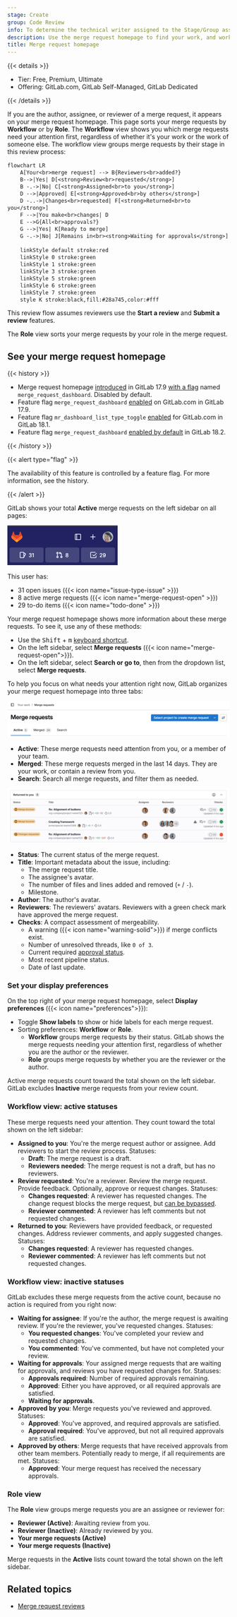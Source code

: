 ```yaml
---
stage: Create
group: Code Review
info: To determine the technical writer assigned to the Stage/Group associated with this page, see https://handbook.gitlab.com/handbook/product/ux/technical-writing/#assignments
description: Use the merge request homepage to find your work, and work you need to review.
title: Merge request homepage
---
```


{{< details >}}

- Tier: Free, Premium, Ultimate
- Offering: GitLab.com, GitLab Self-Managed, GitLab Dedicated

{{< /details >}}

If you are the author, assignee, or reviewer of a merge request, it appears on your merge request
homepage. This page sorts your merge requests by **Workflow** or by **Role**. The **Workflow** view
shows you which merge requests need your attention first, regardless of whether it's your work or
the work of someone else. The workflow view groups merge requests by their stage in this review process:

```mermaid
flowchart LR
    A[Your<br>merge request] --> B{Reviewers<br>added?}
    B-->|Yes| D[<strong>Review<br>requested</strong>]
    B -.->|No| C[<strong>Assigned<br>to you</strong>]
    D -->|Approved| E[<strong>Approved<br>by others</strong>]
    D -..->|Changes<br>requested| F[<strong>Returned<br>to you</strong>]
    F -->|You make<br>changes| D
    E -->G{All<br>approvals?}
    G -->|Yes| K[Ready to merge]
    G -.->|No| J[Remains in<br><strong>Waiting for approvals</strong>]

    linkStyle default stroke:red
    linkStyle 0 stroke:green
    linkStyle 1 stroke:green
    linkStyle 3 stroke:green
    linkStyle 5 stroke:green
    linkStyle 6 stroke:green
    linkStyle 7 stroke:green
    style K stroke:black,fill:#28a745,color:#fff
```

This review flow assumes reviewers use the **Start a review** and **Submit a review** features.

The **Role** view sorts your merge requests by your role in the merge request.

## See your merge request homepage

{{< history >}}

- Merge request homepage [introduced](https://gitlab.com/groups/gitlab-org/-/epics/13448) in GitLab 17.9 [with a flag](../../../administration/feature_flags/_index.md) named `merge_request_dashboard`. Disabled by default.
- Feature flag `merge_request_dashboard` [enabled](https://gitlab.com/gitlab-org/gitlab/-/issues/480854) on GitLab.com in GitLab 17.9.
- Feature flag `mr_dashboard_list_type_toggle` [enabled](https://gitlab.com/gitlab-org/gitlab/-/issues/535244) for GitLab.com in GitLab 18.1.
- Feature flag `merge_request_dashboard` [enabled by default](https://gitlab.com/gitlab-org/gitlab/-/merge_requests/194999) in GitLab 18.2.

{{< /history >}}

{{< alert type="flag" >}}

The availability of this feature is controlled by a feature flag.
For more information, see the history.

{{< /alert >}}

GitLab shows your total **Active** merge requests on the left sidebar on all pages:

![The top left area of the GitLab interface showing totals](img/homepage_totals_v17_9.png)

This user has:

- 31 open issues ({{< icon name="issue-type-issue" >}})
- 8 active merge requests ({{< icon name="merge-request-open" >}})
- 29 to-do items ({{< icon name="todo-done" >}})

Your merge request homepage shows more information about these merge requests. To see it,
use any of these methods:

- Use the <kbd>Shift</kbd> + <kbd>m</kbd> [keyboard shortcut](../../shortcuts.md).
- On the left sidebar, select **Merge requests** ({{< icon name="merge-request-open">}}).
- On the left sidebar, select **Search or go to**, then from the dropdown list, select **Merge requests**.

To help you focus on what needs your attention right now, GitLab organizes your merge request homepage
into three tabs:

![The three homepage tabs shown at the top of the screen.](img/homepage_tabs_v18_1.png)

- **Active**: These merge requests need attention from you, or a member of your team.
- **Merged**: These merge requests merged in the last 14 days. They are your work, or contain a review from you.
- **Search**: Search all merge requests, and filter them as needed.

![The 'Returned to you' section of the Active tab, showing a table with information about three merge requests.](img/homepage_rows_v17_9.png)

- **Status**: The current status of the merge request.
- **Title**: Important metadata about the issue, including:
  - The merge request title.
  - The assignee's avatar.
  - The number of files and lines added and removed (`+` / `-`).
  - Milestone.
- **Author**: The author's avatar.
- **Reviewers**: The reviewers' avatars. Reviewers with a green check mark have approved the merge request.
- **Checks**: A compact assessment of mergeability.
  - A warning ({{< icon name="warning-solid">}}) if merge conflicts exist.
  - Number of unresolved threads, like `0 of 3`.
  - Current required [approval status](approvals/_index.md#in-the-list-of-merge-requests).
  - Most recent pipeline status.
  - Date of last update.

### Set your display preferences

On the top right of your merge request homepage, select **Display preferences** ({{< icon name="preferences">}}):

- Toggle **Show labels** to show or hide labels for each merge request.
- Sorting preferences: **Workflow** or **Role**.
  - **Workflow** groups merge requests by their status. GitLab shows the merge requests
    needing your attention first, regardless of whether you are the author or the reviewer.
  - **Role** groups merge requests by whether you are the reviewer or the author.

Active merge requests count toward the total shown on the left sidebar. GitLab excludes **Inactive**
merge requests from your review count.

### Workflow view: active statuses

These merge requests need your attention. They count toward the total shown on the left sidebar:

- **Assigned to you**: You're the merge request author or assignee. Add reviewers to start the review process.
  Statuses:
  - **Draft**: The merge request is a draft.
  - **Reviewers needed**: The merge request is not a draft, but has no reviewers.
- **Review requested**: You're a reviewer. Review the merge request. Provide feedback. Optionally,
  approve or request changes. Statuses:
  - **Changes requested**: A reviewer has requested changes. The change request blocks the merge request,
    but [can be bypassed](reviews/_index.md#bypass-a-request-for-changes).
  - **Reviewer commented**: A reviewer has left comments but not requested changes.
- **Returned to you**: Reviewers have provided feedback, or requested changes. Address reviewer comments,
  and apply suggested changes. Statuses:
  - **Changes requested**: A reviewer has requested changes.
  - **Reviewer commented**: A reviewer has left comments but not requested changes.

### Workflow view: inactive statuses

GitLab excludes these merge requests from the active count, because no action is required from you right now:

- **Waiting for assignee**: If you're the author, the merge request is awaiting review. If you're
  the reviewer, you've requested changes. Statuses:
  - **You requested changes**: You've completed your review and requested changes.
  - **You commented**: You've commented, but have not completed your review.
- **Waiting for approvals**: Your assigned merge requests that are waiting for approvals, and reviews
  you have requested changes for. Statuses:
  - **Approvals required**: Number of required approvals remaining.
  - **Approved**: Either you have approved, or all required approvals are satisfied.
  - **Waiting for approvals**.
- **Approved by you**: Merge requests you've reviewed and approved.
  Statuses:
  - **Approved**: You've approved, and required approvals are satisfied.
  - **Approval required**: You've approved, but not all required approvals are satisfied.
- **Approved by others**: Merge requests that have received approvals from other team members.
  Potentially ready to merge, if all requirements are met. Statuses:
  - **Approved**: Your merge request has received the necessary approvals.

### Role view

The **Role** view groups merge requests you are an assignee or reviewer for:

- **Reviewer (Active)**: Awaiting review from you.
- **Reviewer (Inactive)**: Already reviewed by you.
- **Your merge requests (Active)**
- **Your merge requests (Inactive)**

Merge requests in the **Active** lists count toward the total shown on the left sidebar.

## Related topics

- [Merge request reviews](reviews/_index.md)
